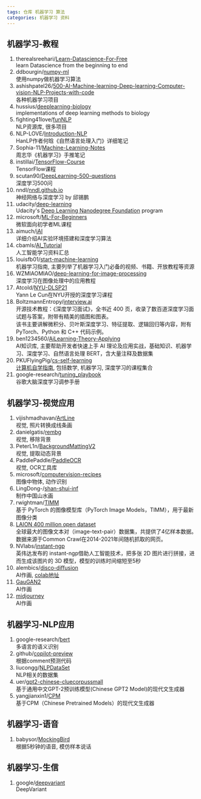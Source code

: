 ```yaml
---
tags: 仓库 机器学习 算法
categories: 机器学习 资料
---
```

## 机器学习-教程
1. therealsreehari/[Learn-Datascience-For-Free](https://github.com/therealsreehari/Learn-Datascience-For-Free)  
learn Datascience from the beginning to end
2. ddbourgin/[numpy-ml](https://github.com/ddbourgin/numpy-ml)  
使用numpy做机器学习算法
3. ashishpatel26/[500-AI-Machine-learning-Deep-learning-Computer-vision-NLP-Projects-with-code](https://github.com/ashishpatel26/500-AI-Machine-learning-Deep-learning-Computer-vision-NLP-Projects-with-code)  
各种机器学习项目
4. hussius/[deeplearning-biology](https://github.com/hussius/deeplearning-biology)  
implementations of deep learning methods to biology
5. fighting41love/[funNLP](https://github.com/fighting41love/funNLP)  
NLP资源库, 很多项目
6. NLP-LOVE/[Introduction-NLP](https://github.com/NLP-LOVE/Introduction-NLP)  
HanLP作者何晗《自然语言处理入门》详细笔记
7. Sophia-11/[Machine-Learning-Notes](https://github.com/Sophia-11/Machine-Learning-Notes)  
周志华《机器学习》手推笔记
8. instillai/[TensorFlow-Course](https://github.com/instillai/TensorFlow-Course)  
TensorFlow课程
9. scutan90/[DeepLearning-500-questions](https://github.com/scutan90/DeepLearning-500-questions)  
深度学习500问
10. nndl/[nndl.github.io](https://github.com/nndl/nndl.github.io)  
神经网络与深度学习 by 邱锡鹏
11. udacity/[deep-learning](https://github.com/udacity/deep-learning)  
Udacity's [Deep Learning Nanodegree Foundation](https://www.udacity.com/course/deep-learning-nanodegree-foundation--nd101) program
12. microsoft/[ML-For-Beginners](https://github.com/microsoft/ML-For-Beginners)  
微软面向初学者ML课程
13. aimuch/[iAI](https://github.com/aimuch/iAI)  
详细介绍AI实验环境搭建和深度学习算法
14. cbamls/[AI_Tutorial](https://github.com/cbamls/AI_Tutorial)  
人工智能学习资料汇总
15. louisfb01/[start-machine-learning](https://github.com/louisfb01/start-machine-learning)  
机器学习指南, 主要列举了机器学习入门必备的视频、书籍、开放教程等资源
16. WZMIAOMIAO/[deep-learning-for-image-processing](https://github.com/WZMIAOMIAO/deep-learning-for-image-processing)  
深度学习在图像处理中的应用教程
17. Atcold/[NYU-DLSP21](https://github.com/Atcold/NYU-DLSP21)  
Yann Le Cun在NYU开授的深度学习课程
18. BoltzmannEntropy/[interview.ai](https://github.com/BoltzmannEntropy/interviews.ai)  
开源技术教程：《深度学习面试》，全书近 400 页，收录了数百道深度学习面试题与答案，附带有精美的插图和图表。  
该书主要讲解微积分、贝叶斯深度学习、特征提取、逻辑回归等内容，附有 PyTorch、Python 和 C++ 代码示例。
19. ben1234560/[AiLearning-Theory-Applying](https://github.com/ben1234560/AiLearning-Theory-Applying)  
AI知识库, 主要帮助开发者快速上手 AI 理论及应用实战，基础知识、机器学习、深度学习、自然语言处理 BERT，含大量注释及数据集
20. PKUFlyingPig/[cs-self-learning](https://github.com/pkuflyingpig/cs-self-learning/)  
[计算机自学指南](https://csdiy.wiki/), 包括数学, 机器学习, 深度学习的课程集合
21. google-research/[tuning_playbook](https://github.com/google-research/tuning_playbook)  
谷歌大脑深度学习调参手册


## 机器学习-视觉应用
1. vijishmadhavan/[ArtLine](https://github.com/vijishmadhavan/ArtLine)  
视觉, 照片转换成线条画
2. danielgatis/[rembg](https://github.com/danielgatis/rembg)  
视觉, 移除背景
3. PeterL1n/[BackgroundMattingV2](https://github.com/PeterL1n/BackgroundMattingV2)  
视觉, 提取动态背景
4. PaddlePaddle/[PaddleOCR](https://github.com/PaddlePaddle/PaddleOCR)  
视觉, OCR工具库
5. microsoft/[computervision-recipes](https://github.com/microsoft/computervision-recipes)  
图像中物体, 动作识别
6. LingDong-/[shan-shui-inf](https://github.com/LingDong-/shan-shui-inf)  
制作中国山水画
7. rwightman/[TIMM](https://paperswithcode.com/lib/timm)  
基于 PyTorch 的图像模型库（PyTorch Image Models，TIMM），用于最新图像分类
8. [LAION 400 million open dataset](https://laion.ai/laion-400-open-dataset/)  
全球最大的图像文本对（image-text-pair）数据集，共提供了4亿样本数据。数据来源于Common Crawl在2014-2021年间随机抓取的网页。
9. NVlabs/[instant-ngp](https://github.com/NVlabs/instant-ngp)  
英伟达发布的 instant-ngp借助人工智能技术，把多张 2D 图片进行拼接，进而生成该图片的 3D 模型，模型的训练时间缩短至5秒
10. alembics/[disco-diffusion](https://github.com/alembics/disco-diffusion)  
AI作画, [colab地址](https://colab.research.google.com/github/alembics/disco-diffusion/blob/main/Disco_Diffusion.ipynb)
11. [GauGAN2](http://gaugan.org/gaugan2/)  
AI作画
12. [midjourney](https://discord.gg/midjourney)  
AI作画


## 机器学习-NLP应用
1. google-research/[bert](https://github.com/google-research/bert)  
多语言的语义识别
2. github/[copilot-preview](https://github.com/github/copilot-preview)  
根据comment预测代码
3. liucongg/[NLPDataSet](https://github.com/liucongg/NLPDataSet)  
NLP相关的数据集
4. uer/[gpt2-chinese-cluecorpussmall](https://huggingface.co/uer/gpt2-chinese-cluecorpussmall)  
基于通用中文GPT-2预训练模型(Chinese GPT2 Model)的现代文生成器
5. yangjianxin1/[CPM](https://github.com/yangjianxin1/CPM##model_share)  
基于CPM（Chinese Pretrained Models）的现代文生成器


## 机器学习-语音
1. babysor/[MockingBird](https://github.com/babysor/MockingBird)  
根据5秒钟的语音, 模仿样本说话

## 机器学习-生信
1. google/[deepvariant](https://github.com/google/deepvariant)  
DeepVariant


